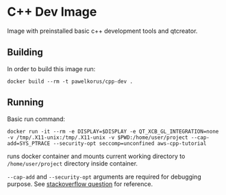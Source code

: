 # C++ Dev Image

Image with preinstalled basic c++ development tools and qtcreator.

## Building

In order to build this image run:
```
docker build --rm -t pawelkorus/cpp-dev .
```

## Running

Basic run command:
```
docker run -it --rm -e DISPLAY=$DISPLAY -e QT_XCB_GL_INTEGRATION=none -v /tmp/.X11-unix:/tmp/.X11-unix -v $PWD:/home/user/project --cap-add=SYS_PTRACE --security-opt seccomp=unconfined aws-cpp-tutorial
```
runs docker container and mounts current working directory to `/home/user/project` directory inside container.

`--cap-add` and `--security-opt` arguments are required for debugging purpose. See [stackoverflow question](https://stackoverflow.com/questions/35860527/warning-error-disabling-address-space-randomization-operation-not-permitted
) for reference.